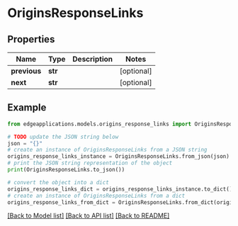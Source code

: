 # OriginsResponseLinks


## Properties

Name | Type | Description | Notes
------------ | ------------- | ------------- | -------------
**previous** | **str** |  | [optional] 
**next** | **str** |  | [optional] 

## Example

```python
from edgeapplications.models.origins_response_links import OriginsResponseLinks

# TODO update the JSON string below
json = "{}"
# create an instance of OriginsResponseLinks from a JSON string
origins_response_links_instance = OriginsResponseLinks.from_json(json)
# print the JSON string representation of the object
print(OriginsResponseLinks.to_json())

# convert the object into a dict
origins_response_links_dict = origins_response_links_instance.to_dict()
# create an instance of OriginsResponseLinks from a dict
origins_response_links_from_dict = OriginsResponseLinks.from_dict(origins_response_links_dict)
```
[[Back to Model list]](../README.md#documentation-for-models) [[Back to API list]](../README.md#documentation-for-api-endpoints) [[Back to README]](../README.md)


